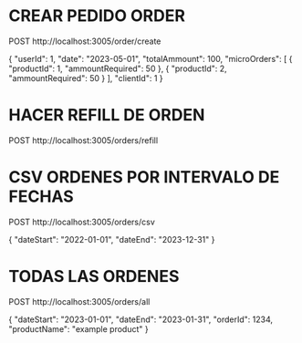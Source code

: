# CREAR PEDIDO ORDER

POST http://localhost:3005/order/create

{
  "userId": 1,
  "date": "2023-05-01",
  "totalAmmount": 100,
  "microOrders": [
    {
      "productId": 1,
      "ammountRequired": 50
    },
    {
      "productId": 2,
      "ammountRequired": 50
    }
  ],
  "clientId": 1
}

# HACER REFILL DE ORDEN

POST http://localhost:3005/orders/refill

# CSV ORDENES POR INTERVALO DE FECHAS
POST http://localhost:3005/orders/csv

{
  "dateStart": "2022-01-01",
  "dateEnd": "2023-12-31"
}

# TODAS LAS ORDENES 
POST  http://localhost:3005/orders/all

{
  "dateStart": "2023-01-01",
  "dateEnd": "2023-01-31",
  "orderId": 1234,
  "productName": "example product"
}
